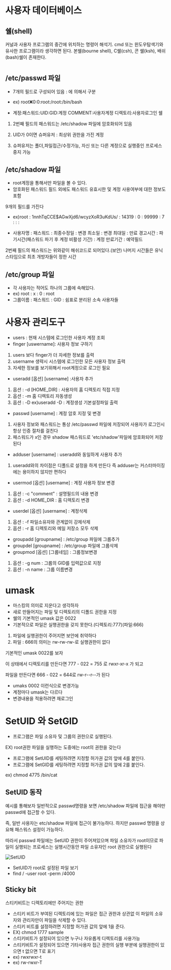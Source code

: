 # 사용자 데이터베이스
## 쉘(shell)
커널과 사용자 프로그램의 중간에 위치하는 명령어 해석기.
cmd 또는 윈도우탐색기와 유사한 프로그램이라 생각하면 된다.
본쉘(bourne shell), C쉘(csh), 콘 쉘(ksh), 배쉬(bash)쉘이 존재한다.

#
#
## /etc/passwd 파일

- 7개의 필드로 구성되어 있음 : 에 의해서 구분

- ex) root:x:0:0:root:/root:/bin/bash
- 계정:패스워드:UID:GID:계정 COMMENT:사용자계정 디렉토리:사용자로그인 쉘

1. 2번째 필드의 패스워드는 /etc/shadow 파일에 암호화되어 있음

2. UID가 0이면 슈퍼유저 : 최상위 권한을 가진 계정
3. 슈퍼유저는 폴더,파일접근/수정가능, 자신 또는 다른 계정으로 실행중인 프로세스 중지 가능
## /etc/shadow 파일
- root계정을 통해서만 파일을 볼 수 있다.
- 암호화된 패스워드 필드 외에도 패스워드 유효시한 및 계정 사용여부에 대한 정보도 포함

9개의 필드를 가진다
- ex)root : $1$nnhTqCCE$AGwXjd6/wcyzXoR3uKdUs/ : 14319 : 0 : 99999 : 7 : : :

- 사용자명 : 패스워드 : 최종수정일 : 변경 최소일 : 변경 최대일 : 만료 경고시간 : 파기시간(패스워드 파기 후 계정 비활성 기간) : 계정 만료기간 : 예약필드

2번째 필드의 패스워드는 위와같이 해쉬코드로 되어있다.(보안)
나머지 시간들은 유닉스타임으로 최초 개방자들이 정한 시간

## /etc/group 파일
- 각 사용자는 적어도 하나의 그룹에 속해있다.
- ex) root : x : 0 : root
- 그룹이름 : 패스워드 : GID : 쉼표로 분리된 소속 사용자들
#
# 사용자 관리도구
- users : 현재 시스템에 로그인한 사용자 계정 조회
- finger [uswername]: 사용자 정보 구하기
1. users 보다 finger가 더 자세한 정보를 출력
2. username 생략시 시스템에 로그인한 모든 사용자 정보 출력
3. 자세한 정보를 보기위해서 root계정으로 로그인 필요
- useradd [옵션] [username] :사용자 추가
1. 옵션 : -d [HOME_DIR] : 사용자의 홈 디렉토리 직접 지정
2. 옵션 : -m 홈 디렉토리 자동생성
3. 옵션 : -D ex)useradd -D : 계정생성 기본설정파일 출력
- passwd [username] : 계정 암호 지정 및 변경
1. 사용자 정보와 패스워드는 통상 /etc/passwd 파일에 저장되어 사용자가 로그인시 항상 인증 절차를 걸친다
2. 패스워드가 x인 경우 shadow 패스워드로 'etc/shadow'파일에 암호화되어 저장된다
- adduser [username] : useradd와 동일하게 사용자 추가
1. useradd와의 차이점은 디폴드로 설정을 하게 만든다 즉 adduser는 커스터마이징에는 용이하지 않지만 편하다
- usermod [옵션] [username] : 계정 사용자 정보 변경
1. 옵션 : -c "comment" : 설명필드의 내용 변경
2. 옵션 : -d HOME_DIR : 홈 디렉토리 변경
- userdel [옵션] [username] : 계정삭제
1. 옵션 : -f 파일소유자와 관계없이 강제삭제
2. 옵션 : -r 홈 디렉토리와 메일 저장소 모두 삭제

- groupadd [groupname] : /etc/group 파일에 그룹추가
- groupdel [groupname] : /etc/group 파일에 그룹삭제
- groupmod [옵션] [그룹네임] : 그룹정보변경
1. 옵션 : -g num : 그룹의 GID를 입력값으로 지정
2. 옵션 : -n name : 그룹 이름변경
#
# umask
- 마스킹의 의미로 지운다고 생각하자
- 새로 만들어지는 파일 및 디렉토리의 디폴드 권한을 지정
- 쉘의 기본적인 umask 값은 0022
- 기본적으로 파일은 실행권한을 갖지 못한다.(디렉토리:777)(파일:666)
 1. 파일에 실행권한이 주어지면 보안에 취약하다 
 2. 파일 : 666의 의미는 rw-rw-rw-로 실행권한이 없다
 
 기본적인 umask 0022를 보자

이 상태에서 디렉토리를 만든다면 777 - 022 = 755 로 rwxr-xr-x 가 되고

파일을 만든다면 666 - 022 = 644로 rw-r--r--가 된다

- umaks 0002 이런식으로 변경가능
- 계정마다 umask는 다르다
- 변경내용을 적용하려면 재로그인

#
# SetUID 와 SetGID

- 프로그램은 파일 소유자 및 그룹의 권한으로 실행된다.
  
EX) root권한 파일을 실행하는 도중에는 root의 권한을 갖는다
- 프로그램에 SetUID를 세팅하려면 지정할 허가권 값의 앞에 4를 붙인다.
- 프로그램에 SetGID를 세팅하려면
지정할 허가권 값의 앞에 2를 붙인다.

ex) chmod 4775 /bin/cat

## SetUID 동작
예시를 통해보자 일반적으로 passwd명령을 보면 /etc/shadow 파일에 접근을 해야만 passwd에 접근할 수 있다.

즉, 일반 사용자는 etc/shadow 파일에 접근이 불가능하다.
하지만 passwd 명령을 상요해 패스워스 설정이 가능하다.

따라서 passwd 파일에는 SetUID 권한이 주어져있으며 파일 소유자가 root이므로 파일이 실행되는 프로세스는 실행시간동안 파일 소유자인 root 권한으로 실행된다

![SetUID](https://user-images.githubusercontent.com/91093119/158982160-27c425b1-8b02-40c5-85de-3952bf5dbda0.jpg)

- SetUID가 root로 설정된 파일 보기
- find / -user root -perm /4000
  
## Sticky bit
스티키비트는 디렉토리에만 주어지는 권한

- 스티키 비트가 부여된 디렉토리에 있는 파일은 접근 권한과 상관없
이 파일의 소유자와 관리자만이 파일을 삭제할 수 있다.
- 스티키 비트를 설정하려면 지정할 허가권 값의 앞에 1을 준다.
- EX) chmod 1777 sample
- 스티키비트가 설정되어 있으면 누구나 자유롭게 디렉토리를 사용가능
- 스티키비트가 설정되어 있으면 기타사용자 접근 권한의 실행 부분에 실행권한이 있으면 t 없으면 T로 표기
- ex) rwxrwxr-t
- ex) rw-rwxr-T